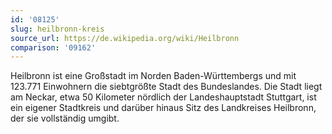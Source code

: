 ```yaml
---
id: '08125'
slug: heilbronn-kreis
source_url: https://de.wikipedia.org/wiki/Heilbronn
comparison: '09162'
---
```


Heilbronn ist eine Großstadt im Norden Baden-Württembergs und mit 123.771 Einwohnern die siebtgrößte Stadt des Bundeslandes. Die Stadt liegt am Neckar, etwa 50 Kilometer nördlich der Landeshauptstadt Stuttgart, ist ein eigener Stadtkreis und darüber hinaus Sitz des Landkreises Heilbronn, der sie vollständig umgibt.
